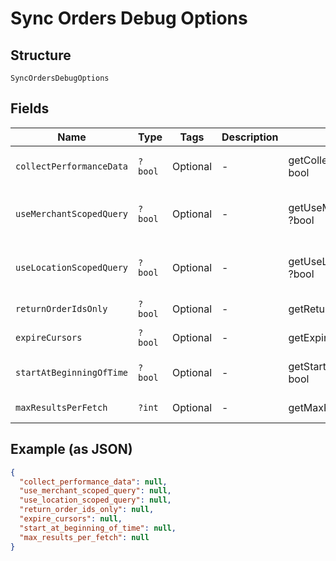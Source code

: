 
# Sync Orders Debug Options

## Structure

`SyncOrdersDebugOptions`

## Fields

| Name | Type | Tags | Description | Getter | Setter |
|  --- | --- | --- | --- | --- | --- |
| `collectPerformanceData` | `?bool` | Optional | - | getCollectPerformanceData(): ?bool | setCollectPerformanceData(?bool collectPerformanceData): void |
| `useMerchantScopedQuery` | `?bool` | Optional | - | getUseMerchantScopedQuery(): ?bool | setUseMerchantScopedQuery(?bool useMerchantScopedQuery): void |
| `useLocationScopedQuery` | `?bool` | Optional | - | getUseLocationScopedQuery(): ?bool | setUseLocationScopedQuery(?bool useLocationScopedQuery): void |
| `returnOrderIdsOnly` | `?bool` | Optional | - | getReturnOrderIdsOnly(): ?bool | setReturnOrderIdsOnly(?bool returnOrderIdsOnly): void |
| `expireCursors` | `?bool` | Optional | - | getExpireCursors(): ?bool | setExpireCursors(?bool expireCursors): void |
| `startAtBeginningOfTime` | `?bool` | Optional | - | getStartAtBeginningOfTime(): ?bool | setStartAtBeginningOfTime(?bool startAtBeginningOfTime): void |
| `maxResultsPerFetch` | `?int` | Optional | - | getMaxResultsPerFetch(): ?int | setMaxResultsPerFetch(?int maxResultsPerFetch): void |

## Example (as JSON)

```json
{
  "collect_performance_data": null,
  "use_merchant_scoped_query": null,
  "use_location_scoped_query": null,
  "return_order_ids_only": null,
  "expire_cursors": null,
  "start_at_beginning_of_time": null,
  "max_results_per_fetch": null
}
```

